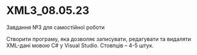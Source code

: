 # XML3_08.05.23
Завдання №3 для самостійної роботи

Створити програму, яка дозволяє записувати, редагувати та видаляти
XML-дані мовою C# у Visual Studio. Стовпців – 4-5 штук.
